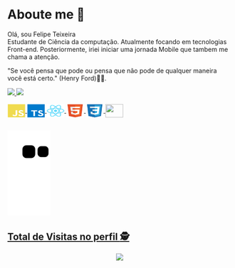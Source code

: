 # Aboute me 🖖
Olá, sou Felipe Teixeira <br>
Estudante de Ciência da computação. Atualmente focando em tecnologias Front-end.
Posteriormente, iriei iniciar uma jornada Mobile que tambem me chama a atenção.

"Se você pensa que pode ou pensa que não pode de qualquer maneira você está certo." (Henry Ford)👨‍🚀.

 <div>
  <a href="https://github.com/Feppeli">
  <img height="180em" src="https://github-readme-stats.vercel.app/api?username=Feppeli&show_icons=true&theme=dracula&include_all_commits=true&count_private=true"/>
  <img height="180em" src="https://github-readme-stats.vercel.app/api/top-langs/?username=Feppeli&layout=compact&langs_count=16&theme=dracula"/>
<div>
<div style="display: inline_block"><br>
  <img align="center" height="30" width="40" src="https://raw.githubusercontent.com/devicons/devicon/master/icons/javascript/javascript-plain.svg">
  <img align="center" height="30" width="40" src="https://raw.githubusercontent.com/devicons/devicon/master/icons/typescript/typescript-plain.svg">
  <img align="center" height="30" width="40" src="https://raw.githubusercontent.com/devicons/devicon/master/icons/react/react-original.svg">
  <img align="center" height="30" width="40" src="https://raw.githubusercontent.com/devicons/devicon/master/icons/html5/html5-original.svg">
  <img align="center" height="30" width="40" src="https://raw.githubusercontent.com/devicons/devicon/master/icons/css3/css3-original.svg">
  <img align="center" height="30" width="40" src="https://cdn.jsdelivr.net/gh/devicons/devicon/icons/nodejs/nodejs-original.svg">
  <img align="right"  height="150" style="border-radius:50px;"
</div>
 
 ##

<div> 

  ![Snake animation](https://github.com/rafaballerini/rafaballerini/blob/output/github-contribution-grid-snake.svg)

</div>
<p align="center"> 

 ## Total de Visitas no perfil :detective: <br>
 <p align="center"> 
   <img alingn="center" src="https://profile-counter.glitch.me/Feppeli/count.svg" />
 </p>
